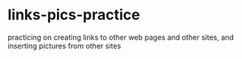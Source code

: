 # links-pics-practice
practicing on creating links to other web pages and other sites, and inserting pictures from other sites
